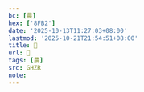 ```yaml
---
bc: [農]
hex: ['8FB2']
date: '2025-10-13T11:27:03+08:00'
lastmod: '2025-10-21T21:54:51+08:00'
title: 󰕍
url: 󰕍
tags: [農]
src: GHZR
note:
---
```

